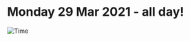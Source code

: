 # Monday 29 Mar 2021 - all day!
![Time](https://github.com/rich-ctm/today/workflows/Time/badge.svg)
